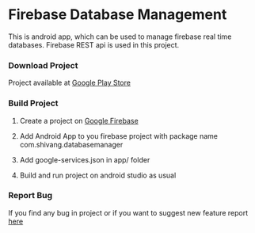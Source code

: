 # Firebase Database Management

This is android app, which can be used to manage firebase real time databases.
Firebase REST api is used in this project.

### Download Project
Project available at [Google Play Store](https://play.google.com/store/apps/details?id=com.shivang.databasemanager&hl=en)

### Build Project

1. Create a project on [Google Firebase](https://console.firebase.google.com/)

2. Add Android App to you firebase project with package name com.shivang.databasemanager

3. Add google-services.json in app/ folder

4. Build and run project on android studio as usual

### Report Bug

If you find any bug in project or if you want to suggest new feature report [here](https://github.com/kshivang/FirebaseDatabaseControl/issues/new)
